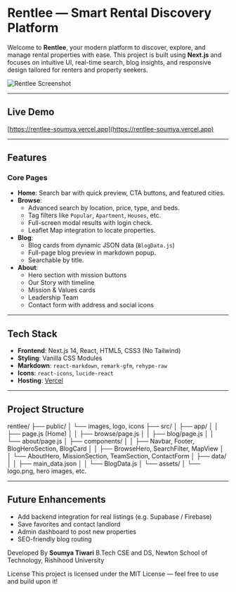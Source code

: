 #  Rentlee — Smart Rental Discovery Platform

Welcome to **Rentlee**, your modern platform to discover, explore, and manage rental properties with ease. This project is built using **Next.js** and focuses on intuitive UI, real-time search, blog insights, and responsive design tailored for renters and property seekers.

![Rentlee Screenshot](https://rentlee-soumya.vercel.app/og-preview.png)

---

## Live Demo

[https://rentlee-soumya.vercel.app](https://rentlee-soumya.vercel.app)

---

## Features

### Core Pages
- **Home**: Search bar with quick preview, CTA buttons, and featured cities.
- **Browse**: 
  - Advanced search by location, price, type, and beds.
  - Tag filters like `Popular`, `Apartment`, `Houses`, etc.
  - Full-screen modal results with login check.
  - Leaflet Map integration to locate properties.
- **Blog**:
  - Blog cards from dynamic JSON data (`BlogData.js`)
  - Full-page blog preview in markdown popup.
  - Searchable by title.
- **About**:
  - Hero section with mission buttons
  - Our Story with timeline
  - Mission & Values cards
  - Leadership Team
  - Contact form with address and social icons

---

##  Tech Stack

- **Frontend**: Next.js 14, React, HTML5, CSS3 (No Tailwind)
- **Styling**: Vanilla CSS Modules
- **Markdown**: `react-markdown`, `remark-gfm`, `rehype-raw`
- **Icons**: `react-icons`, `lucide-react`
- **Hosting**: [Vercel](https://vercel.com/)

---

##  Project Structure

rentlee/
├── public/
│ └── images, logo, icons
├── src/
│ ├── app/
│ │ ├── page.js (Home)
│ │ ├── browse/page.js
│ │ ├── blog/page.js
│ │ └── about/page.js
│ ├── components/
│ │ ├── Navbar, Footer, BlogHeroSection, BlogCard
│ │ ├── BrowseHero, SearchFilter, MapView
│ │ └── AboutHero, MissionSection, TeamSection, ContactForm
│ ├── data/
│ │ ├── main_data.json
│ │ └── BlogData.js
│ └── assets/
│ └── logo.png, hero images, etc.

---



##  Future Enhancements

- Add backend integration for real listings (e.g. Supabase / Firebase)
- Save favorites and contact landlord
- Admin dashboard to post new properties
- SEO-friendly blog routing

  
Developed By
**Soumya Tiwari**
B.Tech CSE and DS, Newton School of Technology, Rishihood University

License
This project is licensed under the MIT License — feel free to use and build upon it!

